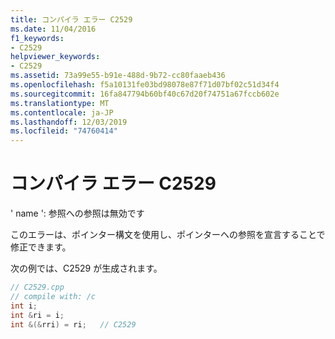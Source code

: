 ```yaml
---
title: コンパイラ エラー C2529
ms.date: 11/04/2016
f1_keywords:
- C2529
helpviewer_keywords:
- C2529
ms.assetid: 73a99e55-b91e-488d-9b72-cc80faaeb436
ms.openlocfilehash: f5a10131fe03bd98078e87f71d07bf02c51d34f4
ms.sourcegitcommit: 16fa847794b60bf40c67d20f74751a67fccb602e
ms.translationtype: MT
ms.contentlocale: ja-JP
ms.lasthandoff: 12/03/2019
ms.locfileid: "74760414"
---
```

# <a name="compiler-error-c2529"></a>コンパイラ エラー C2529

' name ': 参照への参照は無効です

このエラーは、ポインター構文を使用し、ポインターへの参照を宣言することで修正できます。

次の例では、C2529 が生成されます。

```cpp
// C2529.cpp
// compile with: /c
int i;
int &ri = i;
int &(&rri) = ri;   // C2529
```
